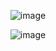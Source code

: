 
<p align="center">
  <img src="https://github.com/user-attachments/assets/46652aba-0fa8-4b49-99ce-80914db475a8" alt="image">
</p>

<p align="center">
  <img src="https://github.com/user-attachments/assets/c5848a19-ace9-474b-a070-b9e926acbd37" alt="image">
</p>


